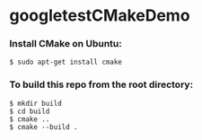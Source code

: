 # googletestCMakeDemo
### Install CMake on Ubuntu:
```$ sudo apt-get install cmake```
### To build this repo from the root directory:
```$ mkdir build```\
```$ cd build```\
```$ cmake ..```\
```$ cmake --build .```
